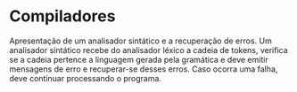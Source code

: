 # Compiladores
 Apresentação de um analisador sintático e a recuperação de erros.   Um analisador sintático recebe do analisador léxico a cadeia de tokens, verifica se a cadeia pertence a linguagem gerada pela gramática e deve emitir mensagens de erro e recuperar-se desses erros. Caso ocorra uma falha, deve continuar processando o programa.
